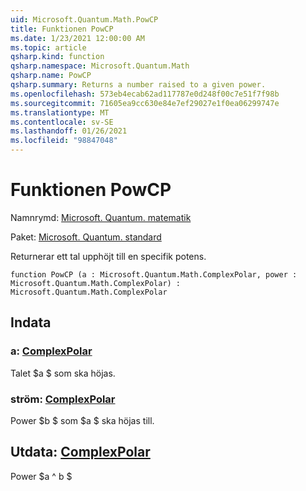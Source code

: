 ```yaml
---
uid: Microsoft.Quantum.Math.PowCP
title: Funktionen PowCP
ms.date: 1/23/2021 12:00:00 AM
ms.topic: article
qsharp.kind: function
qsharp.namespace: Microsoft.Quantum.Math
qsharp.name: PowCP
qsharp.summary: Returns a number raised to a given power.
ms.openlocfilehash: 573eb4ecab62ad117787e0d248f00c7e51f7f98b
ms.sourcegitcommit: 71605ea9cc630e84e7ef29027e1f0ea06299747e
ms.translationtype: MT
ms.contentlocale: sv-SE
ms.lasthandoff: 01/26/2021
ms.locfileid: "98847048"
---
```

# <a name="powcp-function"></a>Funktionen PowCP

Namnrymd: [Microsoft. Quantum. matematik](xref:Microsoft.Quantum.Math)

Paket: [Microsoft. Quantum. standard](https://nuget.org/packages/Microsoft.Quantum.Standard)


Returnerar ett tal upphöjt till en specifik potens.

```qsharp
function PowCP (a : Microsoft.Quantum.Math.ComplexPolar, power : Microsoft.Quantum.Math.ComplexPolar) : Microsoft.Quantum.Math.ComplexPolar
```


## <a name="input"></a>Indata

### <a name="a--complexpolar"></a>a: [ComplexPolar](xref:Microsoft.Quantum.Math.ComplexPolar)

Talet $a $ som ska höjas.


### <a name="power--complexpolar"></a>ström: [ComplexPolar](xref:Microsoft.Quantum.Math.ComplexPolar)

Power $b $ som $a $ ska höjas till.



## <a name="output--complexpolar"></a>Utdata: [ComplexPolar](xref:Microsoft.Quantum.Math.ComplexPolar)

Power $a ^ b $